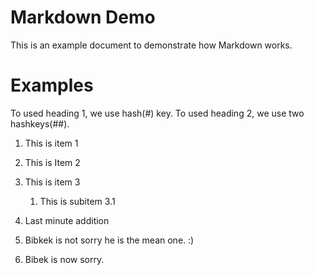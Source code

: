 # Markdown Demo
This is an example document to demonstrate how Markdown works.


# Examples
To used heading 1, we use hash(#) key. 
To used heading 2, we use two hashkeys(##).

1. This is item 1
2. This is Item 2
3. This is item 3
   1.  This is subitem 3.1
4. Last minute addition
6. Bibkek is not sorry he is the mean one. :)

5. Bibek is now sorry.